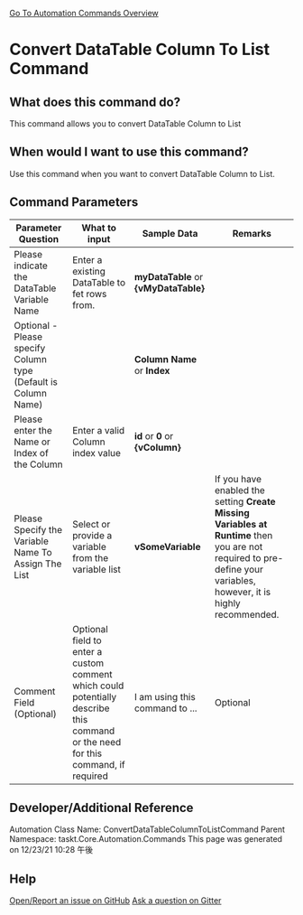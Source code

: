 <!--TITLE: Convert DataTable Column To List Command -->
<!-- SUBTITLE: a command in the DataTable Commands group. -->
[Go To Automation Commands Overview](/automation-commands.md)


# Convert DataTable Column To List Command


## What does this command do?
This command allows you to convert DataTable Column to List


## When would I want to use this command?
Use this command when you want to convert DataTable Column to List.


## Command Parameters
| Parameter Question   	| What to input  	|  Sample Data 	| Remarks  	|
| ---                    | ---               | ---           | ---       |
|Please indicate the DataTable Variable Name|Enter a existing DataTable to fet rows from.|**myDataTable** or **{vMyDataTable}**||
|Optional - Please specify Column type (Default is Column Name)||**Column Name** or **Index**||
|Please enter the Name or Index of the Column|Enter a valid Column index value|**id** or **0** or **{vColumn}**||
|Please Specify the Variable Name To Assign The List|Select or provide a variable from the variable list|**vSomeVariable**|If you have enabled the setting **Create Missing Variables at Runtime** then you are not required to pre-define your variables, however, it is highly recommended.|
|Comment Field (Optional)|Optional field to enter a custom comment which could potentially describe this command or the need for this command, if required|I am using this command to ...|Optional|












## Developer/Additional Reference
Automation Class Name: ConvertDataTableColumnToListCommand
Parent Namespace: taskt.Core.Automation.Commands
This page was generated on 12/23/21 10:28 午後


## Help
[Open/Report an issue on GitHub](https://github.com/saucepleez/taskt/issues/new)
[Ask a question on Gitter](https://gitter.im/taskt-rpa/Lobby)

